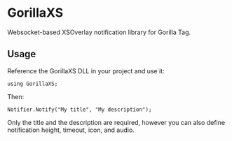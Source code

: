 # GorillaXS
Websocket-based XSOverlay notification library for Gorilla Tag.

## Usage
Reference the GorillaXS DLL in your project and use it:

``using GorillaXS;``

Then:

``Notifier.Notify("My title", "My description");``

Only the title and the description are required, however you can also define notification height, timeout, icon, and audio.
